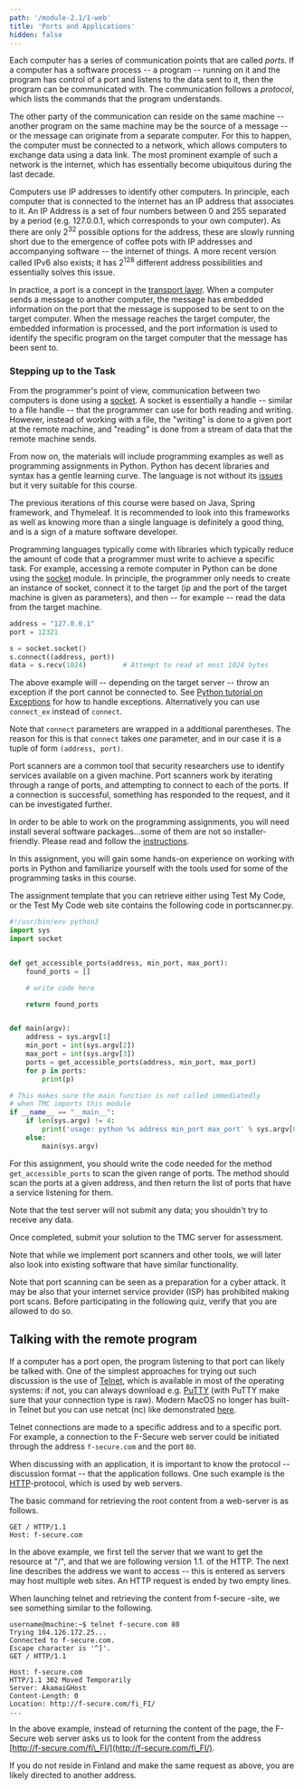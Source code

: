 ```yaml
---
path: '/module-2.1/1-web'
title: 'Ports and Applications'
hidden: false
---
```



Each computer has a series of communication points that are called
*ports*. If a computer has a software process -- a program -- running on
it and the program has control of a port and listens to the data sent to it,
then the program can be communicated with. The communication follows a
*protocol*, which lists the commands that the program understands.


The other party of the communication can reside on the same machine -- another
program on the same machine may be the source of a message -- or the message
can originate from a separate computer. For this to happen, the computer must
be connected to a network, which allows computers to exchange data using a data
link. The most prominent example of such a network is the internet, which has
essentially become ubiquitous during the last decade.

<p>Computers use IP addresses to identify other computers. In principle, each
computer that is connected to the internet has an IP address that associates to
it. An IP Address is a set of four numbers between 0 and 255 separated by a
period (e.g. 127.0.0.1, which corresponds to your own computer). As there are
only 2<sup>32</sup> possible options for the address, these are slowly running
short due to the emergence of coffee pots with IP addresses and accompanying
software -- the internet of things. A more recent version called IPv6 also
exists; it has 2<sup>128</sup> different address possibilities and essentially
solves this issue.</p>


<text-box variant=emph name="Ports... really?">

In practice, a port is a concept in the [transport
layer](https://en.wikipedia.org/wiki/Transport_layer). When a computer sends a
message to another computer, the message has embedded information on the port
that the message is supposed to be sent to on the target computer. When the
message reaches the target computer, the embedded information is processed, and
the port information is used to identify the specific program on the target
computer that the message has been sent to.

</text-box>


### Stepping up to the Task

From the programmer's point of view, communication between two computers is
done using a [socket](https://en.wikipedia.org/wiki/Network_socket). A socket
is essentially a handle -- similar to a file handle -- that the programmer can
use for both reading and writing. However, instead of working with a file, the
"writing" is done to a given port at the remote machine, and "reading" is done
from a stream of data that the remote machine sends.

<text-box variant=emph name="Coding horror: they're asking me to do Python?!!">

From now on, the materials will include programming examples as well as
programming assignments in Python. Python has decent libraries and syntax has a gentle
learning curve. The language is not without its [issues](https://wiki.theory.org/index.php/YourLanguageSucks)
but it very suitable for this course.

The previous iterations of this course were based on Java, Spring framework, and Thymeleaf.
It is recommended to look into this frameworks as well as knowing more than a single
language is definitely a good thing, and is a sign of a mature software developer.

</text-box>

Programming languages typically come with libraries which typically reduce the
amount of code that a programmer must write to achieve a specific task. For
example, accessing a remote computer in Python can be done using the
[socket](https://docs.python.org/3/library/socket.html) module.
In principle, the programmer only needs to create an
instance of socket, connect it to the target (ip and the port of the
target machine is given as parameters), and then -- for example -- read the data from
the target machine.

```python
address = "127.0.0.1"
port = 12321

s = socket.socket()
s.connect((address, port))
data = s.recv(1024)         # Attempt to read at most 1024 bytes
```

The above example will -- depending on the target server -- throw an exception
if the port cannot be connected to. See [Python tutorial on
Exceptions](https://docs.python.org/3/tutorial/errors.html)
for how to handle exceptions. Alternatively you can use `connect_ex`
instead of `connect`.

Note that `connect` parameters are wrapped in a additional parentheses.
The reason for this is that `connect` takes _one_ parameter, and in our case
it is a tuple of form `(address, port)`.

Port scanners are a common tool that security researchers use to identify
services available on a given machine. Port scanners work by iterating through
a range of ports, and attempting to connect to each of the ports. If a
connection is successful, something has responded to the request, and it can be
investigated further.


<text-box variant=emph name="Getting the tools ready">

In order to be able to work on the programming assignments, you will need
install several software packages...some of them are not so installer-friendly.
Please read and follow the [instructions](/installation-guide).

</text-box>


<programming-exercise name="Port Scanner" tmcname='part1-01.portscanner'  course="Securing Software">

In this assignment, you will gain some hands-on experience on working with
ports in Python and familiarize yourself with the tools used for some of the
programming tasks in this course.

The assignment template that you can retrieve either using Test My Code, or the
Test My Code web site contains the following code in portscanner.py.

```python
#!/usr/bin/env python3
import sys
import socket


def get_accessible_ports(address, min_port, max_port):
    found_ports = []

    # write code here

    return found_ports


def main(argv):
    address = sys.argv[1]
    min_port = int(sys.argv[2])
    max_port = int(sys.argv[3])
    ports = get_accessible_ports(address, min_port, max_port)
    for p in ports:
        print(p)

# This makes sure the main function is not called immediatedly
# when TMC imports this module
if __name__ == "__main__":
    if len(sys.argv) != 4:
        print('usage: python %s address min_port max_port' % sys.argv[0])
    else:
        main(sys.argv)

```

For this assignment, you should write the code needed for the method
`get_accessible_ports` to scan the given range of ports. The method
should scan the ports at a given address, and then return the list of ports
that have a service listening for them.

Note that the test server will not submit any data; you shouldn't try to
receive any data.

Once completed, submit your solution to the TMC server for assessment.

Note that while we implement port scanners and other tools, we will later also
look into existing software that have similar functionality.

</programming-exercise>

Note that port scanning can be seen as a preparation for a cyber attack. It
may be also that your internet service provider (ISP) has prohibited making
port scans. Before participating in the following quiz, verify that you are
allowed to do so.




## Talking with the remote program

If a computer has a port open, the program listening to that port can likely be
talked with. One of the simplest approaches for trying out such discussion is
the use of [Telnet](https://en.wikipedia.org/wiki/Telnet), which is available
in most of the operating systems: if not, you can always download e.g.
[PuTTY](https://en.wikipedia.org/wiki/PuTTY) (with PuTTY make sure that your connection type is raw). Modern MacOS no longer has built-in Telnet
but you can use netcat (nc) like demonstrated [here](https://medium.com/ayuth/bring-telnet-back-on-macos-high-sierra-11de98de1544).

Telnet connections are made to a specific address and to a specific port. For
example, a connection to the F-Secure web server could be initiated through the
address `f-secure.com` and the port `80`.

When discussing with an application, it is important to know the protocol --
discussion format -- that the application follows. One such example is the
[HTTP](https://en.wikipedia.org/wiki/Hypertext_Transfer_Protocol)-protocol,
which is used by web servers.

The basic command for retrieving the root content from a web-server is as follows.

```HTTP
GET / HTTP/1.1
Host: f-secure.com
```

In the above example, we first tell the server that we want to get the resource
at "/", and that we are following version 1.1. of the HTTP. The next line
describes the address we want to access -- this is entered as servers may host
multiple web sites. An HTTP request is ended by two empty lines.

When launching telnet and retrieving the content from f-secure -site, we see
something similar to the following.

```HTTP
username@machine:~$ telnet f-secure.com 80
Trying 104.126.172.25...
Connected to f-secure.com.
Escape character is '^]'.
GET / HTTP/1.1

Host: f-secure.com
HTTP/1.1 302 Moved Temporarily
Server: AkamaiGHost
Content-Length: 0
Location: http://f-secure.com/fi_FI/
...
```

In the above example, instead of returning the content of the page, the
F-Secure web server asks us to look for the content from the address
[http://f-secure.com/fi\_FI/](http://f-secure.com/fi_FI/).

<text-box variant=emph name="Ohh.. Some logic in that server?">
If you do not reside in Finland and make the same request as above, you are likely directed to another address.
</text-box>

<quiz id="3bde4a8d-4569-5d74-abdd-148c744195f0"></quiz>

<quiz id="7e4ad6b2-a18a-5292-a424-750021e330b4"></quiz>
